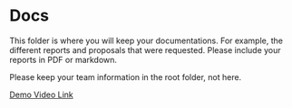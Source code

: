 # Docs
This folder is where you will keep your documentations. For example, the different reports and proposals that were requested. Please include your reports in PDF or markdown.

Please keep your team information in the root folder, not here.

[Demo Video Link](https://youtu.be/Kh33fG3X2zA)